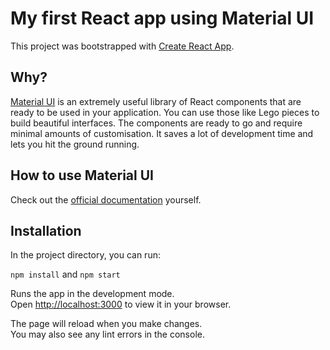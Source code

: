 # My first React app using Material UI

This project was bootstrapped with [Create React App](https://github.com/facebook/create-react-app).

## Why?
[Material UI](https://mui.com/) is an extremely useful library of React components that are ready to be used in your application. You can use those like Lego pieces to build beautiful interfaces. The components are ready to go and require minimal amounts of customisation. It saves a lot of development time and lets you hit the ground running. 


## How to use Material UI

Check out the [official documentation](https://mui.com/material-ui/getting-started/usage/) yourself.

## Installation

In the project directory, you can run:

`npm install` and `npm start`

Runs the app in the development mode.\
Open [http://localhost:3000](http://localhost:3000) to view it in your browser.

The page will reload when you make changes.\
You may also see any lint errors in the console.







